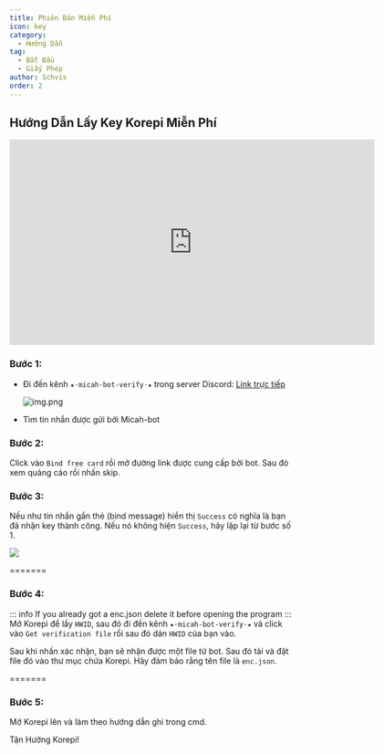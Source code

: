 ```yaml
---
title: Phiên Bản Miễn Phí
icon: key
category:
  - Hướng Dẫn
tag:
  - Bắt Đầu
  - Giấy Phép
author: Schvis
order: 2
---
```


## Hướng Dẫn Lấy Key Korepi Miễn Phí

<div class="iframe-container"><iframe width="640" height="360" src="https://www.youtube.com/embed/GURGoE2IEg8" title="Free Version | Cotton Buds" frameborder="0" allow="accelerometer; autoplay; clipboard-write; encrypted-media; gyroscope; picture-in-picture; web-share" allowfullscreen></iframe></div>

### Bước 1:
- Đi đến kênh `★⋅micah-bot-verify⋅★` trong server Discord: [Link trực tiếp](https://discord.com/channels/1069057220802781265/1203687333107335198)

  ![img.png](/assets/images/docs/202402/verify-1.png)
- Tìm tin nhắn được gửi bởi Micah-bot

### Bước 2:
Click vào `Bind free card` rồi mở đường link được cung cấp bởi bot. Sau đó xem quảng cáo rồi nhấn skip.

### Bước 3:
Nếu như tin nhắn gắn thẻ (bind message) hiển thị `Success` có nghĩa là bạn đã nhận key thành công. Nếu nó không hiện `Success`, hãy lặp lại từ bước số 1.

![](/assets/images/docs/202402/success.png)

=======
### Bước 4:
::: info If you already got a enc.json delete it before opening the program
:::
Mở Korepi để lấy `HWID`, sau đó đi đến kênh `★⋅micah-bot-verify⋅★` và click vào `Get verification file` rồi sau đó dán `HWID` của bạn vào.

Sau khi nhấn xác nhận, bạn sẽ nhận được một file từ bot. Sau đó tải và đặt file đó vào thư mục chứa Korepi. Hãy đảm bảo rằng tên file là `enc.json`.

=======
### Bước 5:
Mở Korepi lên và làm theo hướng dẫn ghi trong cmd.

Tận Hưởng Korepi!